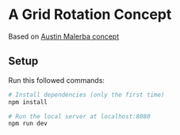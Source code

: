 # A Grid Rotation Concept
Based on [Austin Malerba concept](https://codesandbox.io/s/grid-rotation-concept-lnuld6?file=/src/index.tsx)

## Setup
Run this followed commands:

``` bash
# Install dependencies (only the first time)
npm install

# Run the local server at localhost:8080
npm run dev
```
